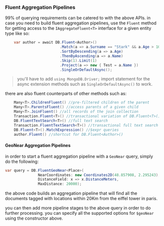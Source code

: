 ### Fluent Aggregation Pipelines
99% of querying requirements can be catered to with the above APIs. in case you need to build fluent aggregation pipelines, use the `Fluent` method for getting access to the `IAggregateFluent<T>` interface for a given entity type like so:
```csharp
    var author = await DB.Fluent<Author>()
                         .Match(a => a.Surname == "Stark" && a.Age > 10)
                         .SortByDescending(a => a.Age)
                         .ThenByAscending(a => a.Name)
                         .Skip(1).Limit(1)
                         .Project(a => new { Test = a.Name })
                         .SingleOrDefaultAsync();
```
> you'll have to add `using MongoDB.Driver;` import statement for the async extension methods such as `SingleOrDefaultAsync()` to work.

there are also fluent counterparts of other methods such as:
```csharp
    Many<T>.ChildrenFluent() //pre-filtered children of the parent
    Many<T>.ParentsFluent() //access parents of a given child
    Many<T>.JoinFluent() //all records of the join collection
    Transaction.Fluent<T>() //transactional variation of DB.Fluent<T>()
    DB.FluentTextSearch<T>() //full text search    
    Transaction.FluentTextSearch<T>() //transactional full text search
    DB.Fluent<T>().MatchExpression() //$expr queries
    author.Fluent() //shortcut for DB.Fluent<Author>()
```
#### GeoNear Aggregation Pipelines
in order to start a fluent aggregation pipeline with a `GeoNear` query, simply do the following:
```csharp
var query = DB.FluentGeoNear<Place>(
               NearCoordinates: new Coordinates2D(48.857908, 2.295243),
               DistanceField: x => x.DistanceMeters,
               MaxDistance: 20000);
```
the above code builds an aggregation pipeline that will find all the documents tagged with locations within 20Km from the eiffel tower in paris. 

you can then add more pipeline stages to the above query in order to do further processing. you can specify all the supported options for `$geoNear` using the constructor above.
